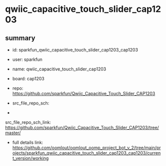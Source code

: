 # qwiic_capacitive_touch_slider_cap1203
 
## summary 
* id: sparkfun_qwiic_capacitive_touch_slider_cap1203_cap1203
* user: sparkfun
* name: qwiic_capacitive_touch_slider_cap1203
* board: cap1203
* repo: https://github.com/sparkfun/Qwiic_Capacitive_Touch_Slider_CAP1203



* src_file_repo_sch: 
*
 src_file_repo_sch_link: https://github.com/sparkfun/Qwiic_Capacitive_Touch_Slider_CAP1203/tree/master/
* full details link: https://github.com/oomlout/oomlout_oomp_project_bot_v_2/tree/main/projects/sparkfun_qwiic_capacitive_touch_slider_cap1203_cap1203/current_version/working  







